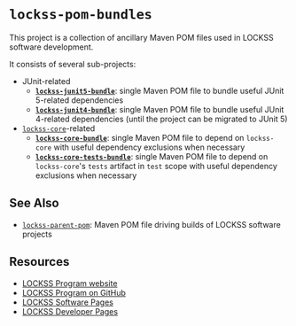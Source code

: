 # `lockss-pom-bundles`

This project is a collection of ancillary Maven POM files used in LOCKSS software development.

It consists of several sub-projects:

*   JUnit-related
    *   [**`lockss-junit5-bundle`**](lockss-junit5-bundle): single Maven POM file to bundle useful JUnit 5-related dependencies
    *   [**`lockss-junit4-bundle`**](lockss-junit4-bundle): single Maven POM file to bundle useful JUnit 4-related dependencies (until the project can be migrated to JUnit 5)
*   [`lockss-core`](https://github.com/lockss/lockss-core)-related
    *   [**`lockss-core-bundle`**](lockss-core-bundle): single Maven POM file to depend on `lockss-core` with useful dependency exclusions when necessary
    *   [**`lockss-core-tests-bundle`**](lockss-core-tests-bundle): single Maven POM file to depend on `lockss-core`'s `tests` artifact in `test` scope with useful dependency exclusions when necessary

## See Also

*   [`lockss-parent-pom`](https://github.com/lockss/lockss-parent-pom): Maven POM file driving builds of LOCKSS software projects

## Resources

*   [LOCKSS Program website](https://www.lockss.org/)
*   [LOCKSS Program on GitHub](https://github.com/lockss)
*   [LOCKSS Software Pages](https://lockss.github.io/software)
*   [LOCKSS Developer Pages](https://lockss.github.io/developers)
